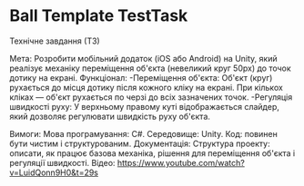 # Ball Template TestTask
Технічне завдання (ТЗ)

  Мета:
Розробити мобільний додаток (iOS або Android) на Unity, який реалізує механіку переміщення об'єкта (невеликий круг 50px) до точок дотику на екрані.
  Функціонал:
-Переміщення об'єкта:
Об'єкт (круг) рухається до місця дотику після кожного кліку на екрані.
При кількох кліках — об'єкт рухається по черзі до всіх зазначених точок.
-Регуляція швидкості руху:
У верхньому правому куті відображається слайдер, який дозволяє регулювати швидкість руху об'єкта.

  Вимоги:
Мова програмування: C#.
Середовище: Unity.
Код: повинен бути чистим і структурованим.
Документація:
Структура проекту: описати, як працює базова механіка, рішення для переміщення об'єкта і регуляції швидкості.
 Відео:
https://www.youtube.com/watch?v=LuidQonn9H0&t=29s
